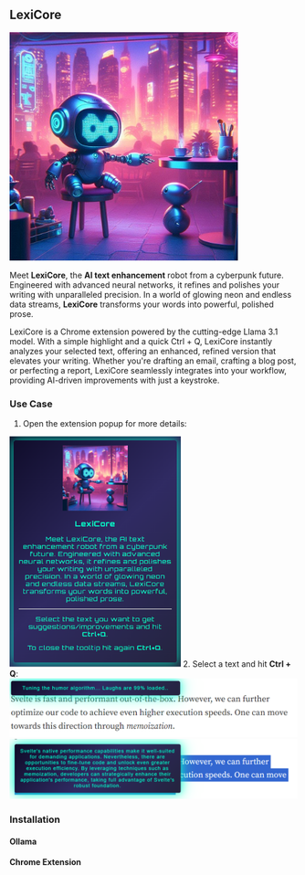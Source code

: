 ## LexiCore

<img src="./images/logo.png" alt="LexiCore Logo" width="400"/>

Meet <b>LexiCore</b>, the <b>AI text enhancement</b> robot from a cyberpunk future. Engineered with advanced neural networks, it refines and polishes your writing with unparalleled precision. In a world of glowing neon and endless data streams, <b>LexiCore</b> transforms your words into powerful, polished prose.

LexiCore is a Chrome extension powered by the cutting-edge Llama 3.1 model. With a simple highlight and a quick Ctrl + Q, LexiCore instantly analyzes your selected text, offering an enhanced, refined version that elevates your writing. Whether you're drafting an email, crafting a blog post, or perfecting a report, LexiCore seamlessly integrates into your workflow, providing AI-driven improvements with just a keystroke.

### Use Case 
1. Open the extension popup for more details: <br />
<img src="./images/popup.png" alt="LexiCore Popup" width="300"/>
2. Select a text and hit <b>Ctrl + Q</b>: <br />
<img src="./images/extension_1.png" alt="LexiCore Loading" width="600"/> <br />
<img src="./images/extension_2.png" alt="LexiCore Results" width="600"/>

### Installation

#### Ollama

#### Chrome Extension
